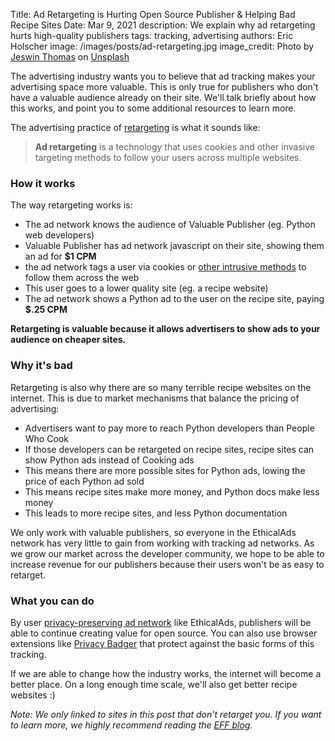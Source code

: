 Title: Ad Retargeting is Hurting Open Source Publisher & Helping Bad Recipe Sites
Date: Mar 9, 2021
description: We explain why ad retargeting hurts high-quality publishers
tags: tracking, advertising
authors: Eric Holscher
image: /images/posts/ad-retargeting.jpg
image_credit: <span>Photo by <a href="https://unsplash.com/@jeswinthomas?utm_source=unsplash&amp;utm_medium=referral&amp;utm_content=creditCopyText">Jeswin Thomas</a> on <a href="https://unsplash.com/s/photos/watching?utm_source=unsplash&amp;utm_medium=referral&amp;utm_content=creditCopyText">Unsplash</a></span>

The advertising industry wants you to believe that ad tracking makes your advertising space more valuable.
This is only true for publishers who don't have a valuable audience already on their site.
We'll talk briefly about how this works,
and point you to some additional resources to learn more.

The advertising practice of [retargeting](https://en.wikipedia.org/wiki/Behavioral_retargeting) is what it sounds like:

> **Ad retargeting** is a technology that uses cookies and other invasive targeting methods to follow your users across multiple websites.

### How it works

The way retargeting works is:

* The ad network knows the audience of Valuable Publisher (eg. Python web developers)
* Valuable Publisher has ad network javascript on their site, showing them an ad for **$1 CPM**
* the ad network tags a user via cookies or [other intrusive methods](https://www.eff.org/deeplinks/2015/02/under-senate-pressure-verizon-improves-its-supercookie-opt-out) to follow them across the web
* This user goes to a lower quality site (eg. a recipe website)
* The ad network shows a Python ad to the user on the recipe site, paying **$.25 CPM**

**Retargeting is valuable because it allows advertisers to show ads to your audience on cheaper sites.**

### Why it's bad

Retargeting is also why there are so many terrible recipe websites on the internet.
This is due to market mechanisms that balance the pricing of advertising:

* Advertisers want to pay more to reach Python developers than People Who Cook
* If those developers can be retargeted on recipe sites, recipe sites can show Python ads instead of Cooking ads
* This means there are more possible sites for Python ads, lowing the price of each Python ad sold
* This means recipe sites make more money, and Python docs make less money
* This leads to more recipe sites, and less Python documentation

We only work with valuable publishers,
so everyone in the EthicalAds network has very little to gain from working with tracking ad networks.
As we grow our market across the developer community,
we hope to be able to increase revenue for our publishers because their users won't be as easy to retarget.

### What you can do

By user [privacy-preserving ad network](/publishers/) like EthicalAds,
publishers will be able to continue creating value for open source.
You can also use browser extensions like [Privacy Badger](https://privacybadger.org/) that protect against the basic forms of this tracking.

If we are able to change how the industry works,
the internet will become a better place.
On a long enough time scale, we'll also get better recipe websites :)

*Note: We only linked to sites in this post that don't retarget you.
If you want to learn more, we highly recommend reading the [EFF blog](https://www.eff.org/).*
